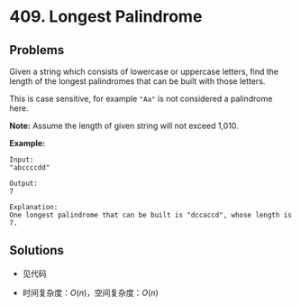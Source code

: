 # 409. Longest Palindrome

## Problems

Given a string which consists of lowercase or uppercase letters, find the length of the longest palindromes that can be built with those letters.

This is case sensitive, for example `"Aa"` is not considered a palindrome here.

**Note:**
Assume the length of given string will not exceed 1,010.

**Example:**

```
Input:
"abccccdd"

Output:
7

Explanation:
One longest palindrome that can be built is "dccaccd", whose length is 7.
```



## Solutions

- 见代码

- 时间复杂度：$O(n)$，空间复杂度：$O(n)$

  
